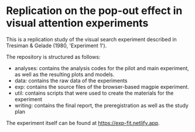 # Replication on the pop-out effect in visual attention experiments

This is a replication study of the visual search experiment described in Tresiman & Gelade (1980, 'Experiment 1'). 

The repository is structured as follows:

- analyses: contains the analysis codes for the pilot and main experiment, as well as the resulting plots and models.
- data: contains the raw data of the experiments
- exp: contains the source files of the browser-based magpie experiment.
- util: contains scripts that were used to create the materials for the experiment
- writing: contains the final report, the preregistration as well as the study plan

The experiment itself can be found at https://exp-fit.netlify.app. 